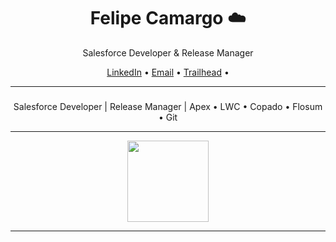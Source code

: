 <h1 align="center">Felipe Camargo ☁️</h1>

<p align="center">
  Salesforce Developer & Release Manager<br>
  
</p>

<p align="center">
  <a href="https://www.linkedin.com/in/cmrgofe/">LinkedIn</a> • 
  <a href="mailto:cmrgofe@gmail.com">Email</a> • 
  <a href="https://www.salesforce.com/trailblazer/cmrgofe">Trailhead</a> •
</p>

---

### 
<p align="center">
Salesforce Developer | Release Manager | Apex • LWC • Copado • Flosum • Git
</p>

---

<p align="center">
  <img src="https://github-readme-stats.vercel.app/api?username=camargofe&show_icons=false&hide_title=true&hide_border=true&theme=default" height="130">
</p>

---
